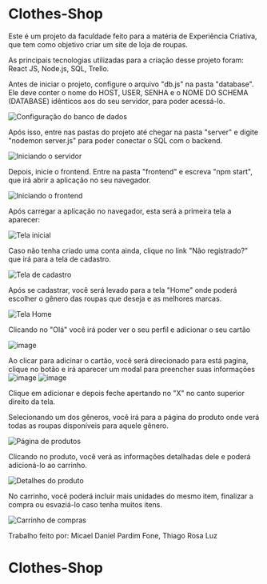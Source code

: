 # Clothes-Shop

Este é um projeto da faculdade feito para a matéria de Experiência Criativa, que tem como objetivo criar um site de loja de roupas.

As principais tecnologias utilizadas para a criação desse projeto foram:
React JS, Node.js, SQL, Trello.

Antes de iniciar o projeto, configure o arquivo "db.js" na pasta "database". Ele deve conter o nome do HOST, USER, SENHA e o NOME DO SCHEMA (DATABASE) idênticos aos do seu servidor, para poder acessá-lo.

![Configuração do banco de dados](https://github.com/MIcaelFone/Clothes-Shop/assets/104805213/a3ed66c9-a911-4a09-8430-4fa0d5def546)

Após isso, entre nas pastas do projeto até chegar na pasta "server" e digite "nodemon server.js" para poder conectar o SQL com o backend.

![Iniciando o servidor](https://github.com/MIcaelFone/Clothes-Shop/assets/104805213/7c580d2e-0a24-4d93-afa4-92285a36aab3)

Depois, inicie o frontend. Entre na pasta "frontend" e escreva "npm start", que irá abrir a aplicação no seu navegador.

![Iniciando o frontend](https://github.com/MIcaelFone/Clothes-Shop/assets/104805213/e814268a-18dc-4cb9-be70-1e6f64b551c7)

Após carregar a aplicação no navegador, esta será a primeira tela a aparecer:

![Tela inicial](https://github.com/MIcaelFone/Clothes-Shop/assets/104805213/0d48133c-e50a-4ff6-a9c5-33a9688b568e)

Caso não tenha criado uma conta ainda, clique no link "Não registrado?" que irá para a tela de cadastro.

![Tela de cadastro](https://github.com/MIcaelFone/Clothes-Shop/assets/104805213/55a7e224-e026-4066-9949-20f2215bcbef)

Após se cadastrar, você será levado para a tela "Home" onde poderá escolher o gênero das roupas que deseja e as melhores marcas.

![Tela Home](https://github.com/MIcaelFone/Clothes-Shop/assets/104805213/a341627b-bb55-4efb-a888-99c09ef21314)

Clicando no "Olá" você irá poder ver o seu perfil e adicionar o seu cartão

![image](https://github.com/MIcaelFone/Clothes-Shop/assets/104805213/5c2f4799-0d61-40b4-8c0b-5196fa75ffc6)

Ao clicar para adicinar o cartão, você será direcionado para está pagina, clique no botão e irá aparecer um modal para preencher suas informações
![image](https://github.com/MIcaelFone/Clothes-Shop/assets/104805213/6c884449-a63f-4a56-b68e-711724d979b0)
![image](https://github.com/MIcaelFone/Clothes-Shop/assets/104805213/bf5bab69-7737-4e7b-9ad4-d338cbdbfa5b)

Clique em adicionar e depois feche apertando no "X" no canto superior direito da tela.

Selecionando um dos gêneros, você irá para a página do produto onde verá todas as roupas disponíveis para aquele gênero.

![Página de produtos](https://github.com/MIcaelFone/Clothes-Shop/assets/104805213/a6200765-7c60-4235-a5f1-2ddcd8157a4d)

Clicando no produto, você verá as informações detalhadas dele e poderá adicioná-lo ao carrinho.

![Detalhes do produto](https://github.com/MIcaelFone/Clothes-Shop/assets/104805213/aa67cd46-773b-41d5-927f-40889ed41ab9)

No carrinho, você poderá incluir mais unidades do mesmo item, finalizar a compra ou esvaziá-lo caso tenha muitos itens.

![Carrinho de compras](https://github.com/MIcaelFone/Clothes-Shop/assets/104805213/5a4fd6e9-b053-47fe-aea0-2c4ae5c9a938)

Trabalho feito por: Micael Daniel Pardim Fone, Thiago Rosa Luz

# Clothes-Shop
